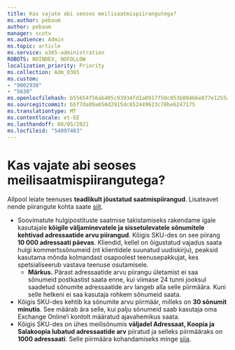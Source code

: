 ```yaml
---
title: Kas vajate abi seoses meilisaatmispiirangutega?
ms.author: pebaum
author: pebaum
manager: scotv
ms.audience: Admin
ms.topic: article
ms.service: o365-administration
ROBOTS: NOINDEX, NOFOLLOW
localization_priority: Priority
ms.collection: Adm_O365
ms.custom:
- "9002938"
- "5630"
ms.openlocfilehash: b55654f56ab405c93934fd1a0917f50c053b09466e877e1255adbd28db83d93f
ms.sourcegitcommit: b5f7da89a650d2915dc652449623c78be6247175
ms.translationtype: MT
ms.contentlocale: et-EE
ms.lasthandoff: 08/05/2021
ms.locfileid: "54097483"
---
```

# <a name="need-help-with-email-sending-limits"></a>Kas vajate abi seoses meilisaatmispiirangutega?

Allpool leiate teenuses **teadlikult jõustatud saatmispiirangud**. Lisateavet nende piirangute kohta saate [siit](https://docs.microsoft.com/office365/servicedescriptions/exchange-online-service-description/exchange-online-limits#receiving-and-sending-limits).

- Soovimatute hulgipostituste saatmise takistamiseks rakendame igale kasutajale **kõigile väljaminevatele ja sissetulevatele sõnumitele kehtivad adressaatide arvu piirangud**. Kõigis SKU-des on see piirang **10 000 adressaati päevas**.  Kliendid, kellel on õigustatud vajadus saata hulgi kommertssõnumeid (nt klientidele suunatud uudiskirju), peaksid kasutama mõnda kolmandast osapoolest teenusepakkujat, kes spetsialiseerub vastava teenuse osutamisele.
    - **Märkus.** Pärast adressaatide arvu piirangu ületamist ei saa sõnumeid postkastist saata enne, kui viimase 24 tunni jooksul saadetud sõnumite adressaatide arv langeb alla selle piirmäära. Kuni selle hetkeni ei saa kasutaja rohkem sõnumeid saata.
- Kõigis SKU-des kehtib ka sõnumite arvu piirmäär, milleks on **30 sõnumit minutis**. See määrab ära selle, kui palju sõnumeid saab kasutaja oma Exchange Online‘i kontolt määratud ajavahemikus saata.
- Kõigis SKU-des on ühes meilisõnumis **väljadel Adressaat, Koopia ja Salakoopia lubatud adressaatide arv** piiratud ja selleks piirmääraks on **1000 adressaati**. Selle piirmäära kohandamiseks minge [siia](https://techcommunity.microsoft.com/t5/exchange-team-blog/customizable-recipient-limits-in-office-365/ba-p/1183228).
